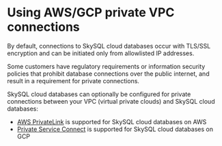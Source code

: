 # Using AWS/GCP private VPC connections

By default, connections to SkySQL cloud databases occur with TLS/SSL encryption and can be initiated only from allowlisted IP addresses.

Some customers have regulatory requirements or information security policies that prohibit database connections over the public internet, and result in a requirement for private connections.

SkySQL cloud databases can optionally be configured for private connections between your VPC (virtual private clouds) and SkySQL cloud databases:

- [AWS PrivateLink](Setting%20up%20AWS%20Private%20Link%204e93fe75265c415a857e4179e08b44a6.md) is supported for SkySQL cloud databases on AWS
- [Private Service Connect](Setting%20up%20GCP%20Private%20Service%20Connect%2036f6d531c5514999bd464a80ac49919a.md) is supported for SkySQL cloud databases on GCP


